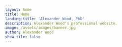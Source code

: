 ```yaml
---
layout: home
title: Home
landing-title: 'Alexander Wood, PhD'
description: Alexander Wood's professional website.
image: /assets/images/banner.jpg
author: Alexander Wood
show_tile: false
---
```

